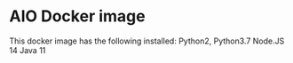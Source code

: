 # AIO Docker image
This docker image has the following installed:
Python2,
Python3.7
Node.JS 14
Java 11
